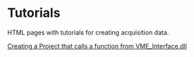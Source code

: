 # Tutorials
HTML pages with tutorials for creating acquisition data.

[Creating a Project that calls a function from VME_Interface.dll](Calling_DLL/cpp_file_calling_VME_Interface.html)

